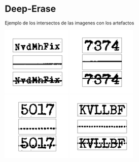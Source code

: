 # Deep-Erase

Ejemplo de los intersectos de las imagenes con los artefactos

<p float="left">
  <img src="interseccion_pruebas/interses_prueba1.png" width="200" />
  <img src="interseccion_pruebas/interses_prueba2.png" width="200" />
  <img src="interseccion_pruebas/interses_prueba3.png" width="200" />
  <img src="interseccion_pruebas/interses_prueba4.png" width="200" />
</p>
